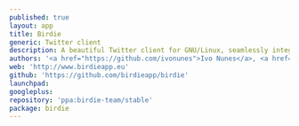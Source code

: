 ```yaml
---
published: true
layout: app
title: Birdie
generic: Twitter client
description: A beautiful Twitter client for GNU/Linux, seamlessly integrated with your desktop environment. It is fast, easy to use and works great.
authors: '<a href="https://github.com/ivonunes">Ivo Nunes</a>, <a href="https://github.com/vascomfnunes">Vasco Nunes</a>'
web: 'http://www.birdieapp.eu'
github: 'https://github.com/birdieapp/birdie'
launchpad:
googleplus:
repository: 'ppa:birdie-team/stable'
package: birdie
---
```

